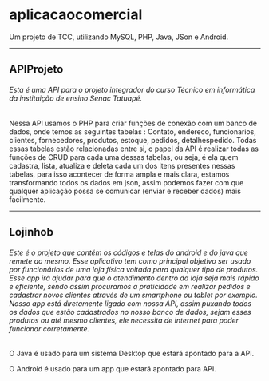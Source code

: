# aplicacaocomercial
Um projeto de TCC, utilizando MySQL, PHP, Java, JSon e Android.

*****

## APIProjeto

###### Esta é uma API para o projeto integrador do curso Técnico em informática da instituição de ensino Senac Tatuapé.
Nessa API usamos o PHP para criar funções de conexão com um banco de dados, onde temos as seguintes tabelas : Contato, endereco,
funcionarios, clientes, fornecedores, produtos, estoque, pedidos, detalhespedido. Todas essas tabelas estão relacionadas entre si,
o papel da API é realizar todas as funções de CRUD para cada uma dessas tabelas, ou seja, é ela quem cadastra, lista, atualiza e deleta
cada um dos itens presentes nessas tabelas, para isso acontecer de forma ampla e mais clara, estamos transformando todos os dados em 
json, assim podemos fazer com que qualquer aplicação possa se comunicar (enviar e receber dados) mais facilmente.

*****

## Lojinhob

###### Este é o projeto que contém os códigos e telas do android e do java que remete ao mesmo. Esse aplicativo tem como principal objetivo ser usado por funcionários de uma loja física voltada para qualquer tipo de produtos. Esse app irá ajudar para que o atendimento dentro da loja seja mais rápido e eficiente, sendo assim procuramos a praticidade em realizar pedidos e cadastrar novos clientes através de um smartphone ou tablet por exemplo. Nosso app está diretamente ligado com nossa API, assim puxando todos os dados que estão cadastrados no nosso banco de dados, sejam esses produtos ou até mesmo clientes, ele necessita de internet para poder funcionar corretamente.



O Java é usado para um sistema Desktop que estará apontado para a API.





O Android é usado para um app que estará apontado para API.
